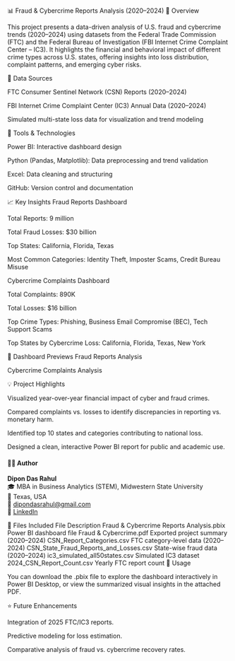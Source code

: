 📊 Fraud & Cybercrime Reports Analysis (2020–2024)
🧠 Overview

This project presents a data-driven analysis of U.S. fraud and cybercrime trends (2020–2024) using datasets from the Federal Trade Commission (FTC) and the Federal Bureau of Investigation (FBI Internet Crime Complaint Center – IC3).
It highlights the financial and behavioral impact of different crime types across U.S. states, offering insights into loss distribution, complaint patterns, and emerging cyber risks.

🧾 Data Sources

FTC Consumer Sentinel Network (CSN) Reports (2020–2024)

FBI Internet Crime Complaint Center (IC3) Annual Data (2020–2024)

Simulated multi-state loss data for visualization and trend modeling

🧰 Tools & Technologies

Power BI: Interactive dashboard design

Python (Pandas, Matplotlib): Data preprocessing and trend validation

Excel: Data cleaning and structuring

GitHub: Version control and documentation

📈 Key Insights
Fraud Reports Dashboard

Total Reports: 9 million

Total Fraud Losses: $30 billion

Top States: California, Florida, Texas

Most Common Categories:
Identity Theft, Imposter Scams, Credit Bureau Misuse

Cybercrime Complaints Dashboard

Total Complaints: 890K

Total Losses: $16 billion

Top Crime Types: Phishing, Business Email Compromise (BEC), Tech Support Scams

Top States by Cybercrime Loss: California, Florida, Texas, New York

🧩 Dashboard Previews
Fraud Reports Analysis

Cybercrime Complaints Analysis

💡 Project Highlights

Visualized year-over-year financial impact of cyber and fraud crimes.

Compared complaints vs. losses to identify discrepancies in reporting vs. monetary harm.

Identified top 10 states and categories contributing to national loss.

Designed a clean, interactive Power BI report for public and academic use.

#### 👨‍💻 Author  
**Dipon Das Rahul**  
🎓 MBA in Business Analytics (STEM), Midwestern State University  
📍 Texas, USA  
📧 [dipondasrahul@gmail.com](mailto:dipondasrahul@gmail.com)  
🔗 [LinkedIn](https://www.linkedin.com/in/diponrahul/)


📂 Files Included
File	Description
Fraud & Cybercrime Reports Analysis.pbix	Power BI dashboard file
Fraud & Cybercrime.pdf	Exported project summary
(2020–2024) CSN_Report_Categories.csv	FTC category-level data
(2020–2024) CSN_State_Fraud_Reports_and_Losses.csv	State-wise fraud data
(2020–2024) ic3_simulated_all50states.csv	Simulated IC3 dataset
2024_CSN_Report_Count.csv	Yearly FTC report count
🧩 Usage

You can download the .pbix file to explore the dashboard interactively in Power BI Desktop, or view the summarized visual insights in the attached PDF.

⭐ Future Enhancements

Integration of 2025 FTC/IC3 reports.

Predictive modeling for loss estimation.

Comparative analysis of fraud vs. cybercrime recovery rates.
